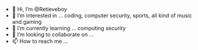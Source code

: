 - 👋 Hi, I’m @Retieveboy
- 👀 I’m interested in ... coding, computer security, sports, all kind of music and gaming
- 🌱 I’m currently learning ... computing security
- 💞️ I’m looking to collaborate on ...
- 📫 How to reach me ...

<!---
Retieveboy/Retieveboy is a ✨ special ✨ repository because its `README.md` (this file) appears on your GitHub profile.
You can click the Preview link to take a look at your changes.
--->

